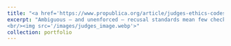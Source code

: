 ```yaml
---
title: "<a href='https://www.propublica.org/article/judges-ethics-codes-recusal-conflict-of-interest-families' target='_blank'>Even When Big Cases Intersect With Their Families’ Interests, Many Judges Choose Not to Recuse</a>"
excerpt: "Ambiguous — and unenforced — recusal standards mean few checks and balances for top judges when cases involve their family members.
<br/><img src='/images/judges_image.webp'>"
collection: portfolio
---
```

